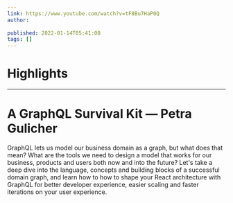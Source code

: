 ```yaml
---
link: https://www.youtube.com/watch?v=tF8Bu7HaP0Q
author: 
   
published: 2022-01-14T05:41:00
tags: []
---
```

# Highlights


---
# A GraphQL Survival Kit — Petra Gulicher
GraphQL lets us model our business domain as a graph, but what does that mean? What are the tools we need to design a model that works for our business, products and users both now and into the future? Let's take a deep dive into the language, concepts and building blocks of a successful domain graph, and learn how to how to shape your React architecture with GraphQL for better developer experience, easier scaling and faster iterations on your user experience.